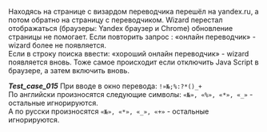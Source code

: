 Находясь на странице с визардом переводчика  перешёл на yandex.ru, а потом обратно на страницу с переводчиком. Wizard перестал отображаться (браузеры: Yandex браузер и Chrome) обновление страницы не помогает.
Если повторить запрос : «онлайн переводчик» - wizard более не появляется.<br>
Если в строку поиска ввести: «хороший онлайн переводчик» - wizard появляется вновь. Тоже самое происходит если отключить Java Script в браузере, а затем включить вновь.

***Test_case_015***
При вводе в окно перевода: `!»№;%:?*()_+`<br>
По английски произносятся следующие символы: `«№», «%», «*», «_»` - остальные игнорируются.<br>
А по русски произносятся `«№», «*», «_», «+»` - остальные игнорируются.<br>
